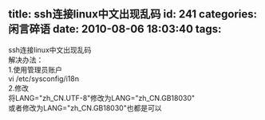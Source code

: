 title: ssh连接linux中文出现乱码
id: 241
categories: 闲言碎语
date: 2010-08-06 18:03:40
tags:
---

ssh连接linux中文出现乱码
</br>解决办法：
</br>1.使用管理员账户
</br>vi /etc/sysconfig/i18n
</br>2.修改
</br>将LANG=&quot;zh_CN.UTF-8&quot;修改为LANG=&quot;zh_CN.GB18030&quot;
</br>或者修改为LANG=&quot;zh_CN.GB18030&quot;也都是可以
